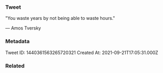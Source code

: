 ### Tweet
"You waste years by not being able to waste hours."

— Amos Tversky

### Metadata
Tweet ID: 1440361563265720321
Created At: 2021-09-21T17:05:31.000Z

### Related

